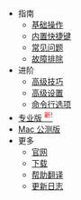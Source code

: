 - 指南
  - [基础操作](/zh-cn/getting-started)
  - [内置快捷键](/zh-cn/key-bindings)
  - [常见问题](/zh-cn/faq)
  - [故障排除](/zh-cn/troubleshooting)
- 进阶
  - [高级技巧](/zh-cn/advanced-tips)
  - [高级设置](/zh-cn/advanced-configs)
  - [命令行选项](/zh-cn/command-line-options)
- [专业版 <sup style="color:red">新!<sup>](/zh-cn/pro)
- [Mac 公测版](/zh-cn/mac-beta)
- 更多
  - [官网](https://zh.snipaste.com)
  - [下载](/zh-cn/download)
  - [帮助翻译](/zh-cn/translation)
  - [更新日志](/zh-cn/changelog)
